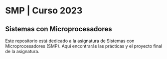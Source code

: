 # SMP | Curso 2023

## Sistemas con Microprocesadores

Este repositorio está dedicado a la asignatura de Sistemas con Microprocesadores (SMP). Aquí encontrarás las prácticas y el proyecto final de la asignatura.
